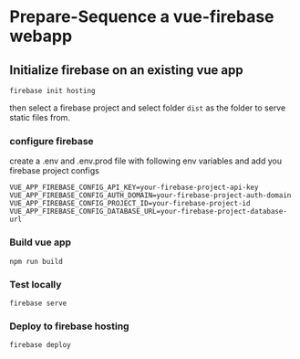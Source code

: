 # Prepare-Sequence a vue-firebase webapp

## Initialize firebase on an existing vue app
```
firebase init hosting 
```
then select a firebase project and select folder `dist` as the folder to serve static files from.

### configure firebase
create a .env and .env.prod file with following env variables and add you firebase project configs
```
VUE_APP_FIREBASE_CONFIG_API_KEY=your-firebase-project-api-key
VUE_APP_FIREBASE_CONFIG_AUTH_DOMAIN=your-firebase-project-auth-domain
VUE_APP_FIREBASE_CONFIG_PROJECT_ID=your-firebase-project-id
VUE_APP_FIREBASE_CONFIG_DATABASE_URL=your-firebase-project-database-url
```

### Build vue app
```
npm run build
```

### Test locally
```
firebase serve
```

### Deploy to firebase hosting
```
firebase deploy
```
